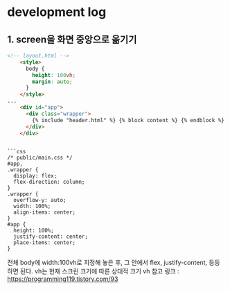 # development log

## 1. screen을 화면 중앙으로 옮기기

```html
<!-- layout.html -->
    <style>
      body {
        height: 100vh;
        margin: auto;
      }
    </style>
...
    <div id="app">
      <div class="wrapper">
        {% include "header.html" %} {% block content %} {% endblock %}
      </div>
    </div>
```

```

```css
/* public/main.css */
#app,
.wrapper {
  display: flex;
  flex-direction: column;
}
.wrapper {
  overflow-y: auto;
  width: 100%;
  align-items: center;
}
#app {
  height: 100%;
  justify-content: center;
  place-items: center;
}

```

전체 body에 width:100vh로 지정해 놓은 후, 그 안에서 flex, justify-content, 등등 하면 된다. 
vh는 현재 스크린 크기에 따른 상대적 크기
vh 참고 링크 : https://programming119.tistory.com/93
